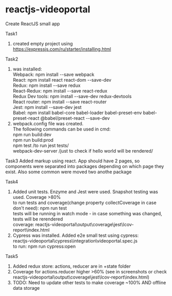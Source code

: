 # reactjs-videoportal
Create ReactJS small app

Task1
1. created empty project using https://expressjs.com/ru/starter/installing.html

Task2
1. was installed: <br />
Webpack: npm install --save webpack  <br />
React: npm install react react-dom --save-dev <br />
Redux: npm install --save redux <br />
React-Redux: npm install --save react-redux <br />
Redux Dev tools: npm install --save-dev redux-devtools <br />
React router: npm install --save react-router <br />
Jest: npm install --save-dev jest <br />
Babel: npm install babel-core babel-loader babel-preset-env babel-preset-react @babel/preset-react --save-dev <br />
3. webpack.config file was created.  <br />
The following commands can be used in cmd:  <br />
npm run build:dev <br />
npm run build:prod <br />
npm test /to run jest tests/ <br />
webpack-dev-server /just to check if hello world will be rendered/ <br />

Task3
Added markup using react. App should have 2 pages, so components were separated into packages depending on which page they exist. Also some common were moved two anothe package

Task4
1. Added unit tests. Enzyme and Jest were used. Snapshot testing was used. Coverage >80% <br />
to run tests and coverage(change property collectCoverage in case don't need): npm run test <br />
tests will be running in watch mode - in case something was changed, tests will be rerendered <br/>
coverage: reactjs-videoportal\output\coverage\jest\lcov-report\index.html
2. Cypress was installed. Added e2e small test using cypress: <br/> reactjs-videoportal\cypress\integration\videoportal.spec.js <br/>
to run: npm run cypress:open

Task5
1. Added redux store: actions, reducer are in +state folder <br />
2. Coverage for actions.reducer higher >60%  (see in screenshots or check reactjs-videoportal\output\coverage\jest\lcov-report\index.html) <br/>
3. TODO: Need to update other tests to make coverage ~100% AND offline data storage